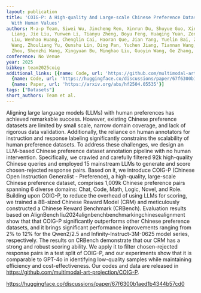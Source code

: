 ```yaml
---
layout: publication
title: 'COIG-P: A High-quality And Large-scale Chinese Preference Dataset For Alignment
  With Human Values'
authors: M-a-p Team, Siwei Wu, Jincheng Ren, Xinrun Du, Shuyue Guo, Xingwei Qu, Yiming
  Liang, Jie Liu, Yunwen Li, Tianyu Zheng, Boyu Feng, Huaqing Yuan, Zenith Wang, Jiaheng
  Liu, Wenhao Huang, Chenglin Cai, Haoran Que, Jian Yang, Yuelin Bai, Zekun Moore
  Wang, Zhouliang Yu, Qunshu Lin, Ding Pan, Yuchen Jiang, Tiannan Wang, Wangchunshu
  Zhou, Shenzhi Wang, Xingyuan Bu, Minghao Liu, Guoyin Wang, Ge Zhang, Chenghua Lin
conference: No Venue
year: 2025
bibkey: team2025coig
additional_links: [{name: Code, url: 'https://github.com/multimodal-art-projection/COIG-P'},
  {name: Code, url: 'https://huggingface.co/discussions/paper/67f6300b1aed1b4344b57cd0'},
  {name: Paper, url: 'https://arxiv.org/abs/hf2504.05535'}]
tags: ["Datasets"]
short_authors: Team et al.
---
```

Aligning large language models (LLMs) with human preferences has achieved remarkable success. However, existing Chinese preference datasets are limited by small scale, narrow domain coverage, and lack of rigorous data validation. Additionally, the reliance on human annotators for instruction and response labeling significantly constrains the scalability of human preference datasets. To address these challenges, we design an LLM-based Chinese preference dataset annotation pipeline with no human intervention. Specifically, we crawled and carefully filtered 92k high-quality Chinese queries and employed 15 mainstream LLMs to generate and score chosen-rejected response pairs. Based on it, we introduce COIG-P (Chinese Open Instruction Generalist - Preference), a high-quality, large-scale Chinese preference dataset, comprises 1,009k Chinese preference pairs spanning 6 diverse domains: Chat, Code, Math, Logic, Novel, and Role. Building upon COIG-P, to reduce the overhead of using LLMs for scoring, we trained a 8B-sized Chinese Reward Model (CRM) and meticulously constructed a Chinese Reward Benchmark (CRBench). Evaluation results based on AlignBench liu2024alignbenchbenchmarkingchinesealignment show that that COIG-P significantly outperforms other Chinese preference datasets, and it brings significant performance improvements ranging from 2% to 12% for the Qwen2/2.5 and Infinity-Instruct-3M-0625 model series, respectively. The results on CRBench demonstrate that our CRM has a strong and robust scoring ability. We apply it to filter chosen-rejected response pairs in a test split of COIG-P, and our experiments show that it is comparable to GPT-4o in identifying low-quality samples while maintaining efficiency and cost-effectiveness. Our codes and data are released in https://github.com/multimodal-art-projection/COIG-P.

https://huggingface.co/discussions/paper/67f6300b1aed1b4344b57cd0
